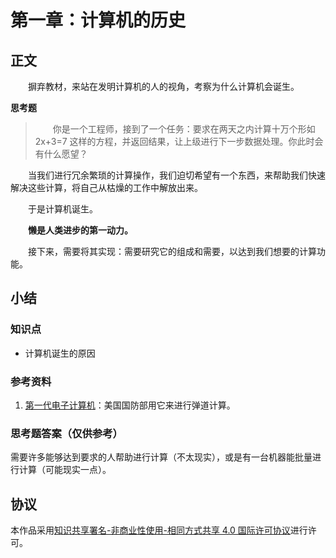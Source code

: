 # 第一章：计算机的历史

## 正文

　　摒弃教材，来站在发明计算机的人的视角，考察为什么计算机会诞生。

**思考题**

> 　　你是一个工程师，接到了一个任务：要求在两天之内计算十万个形如 2x+3=7 这样的方程，并返回结果，让上级进行下一步数据处理。你此时会有什么愿望？

　　当我们进行冗余繁琐的计算操作，我们迫切希望有一个东西，来帮助我们快速解决这些计算，将自己从枯燥的工作中解放出来。

　　于是计算机诞生。

　　**懒是人类进步的第一动力。**

　　接下来，需要将其实现：需要研究它的组成和需要，以达到我们想要的计算功能。

## 小结

### 知识点

- 计算机诞生的原因

### 参考资料

1. [第一代电子计算机](https://baike.baidu.com/item/%E7%AC%AC%E4%B8%80%E4%BB%A3%E7%94%B5%E5%AD%90%E8%AE%A1%E7%AE%97%E6%9C%BA/1430548)：美国国防部用它来进行弹道计算。

### 思考题答案（仅供参考）

需要许多能够达到要求的人帮助进行计算（不太现实），或是有一台机器能批量进行计算（可能现实一点）。

## 协议

本作品采用[知识共享署名-非商业性使用-相同方式共享 4.0 国际许可协议](https://creativecommons.org/licenses/by-nc-sa/4.0/deed.zh)进行许可。

